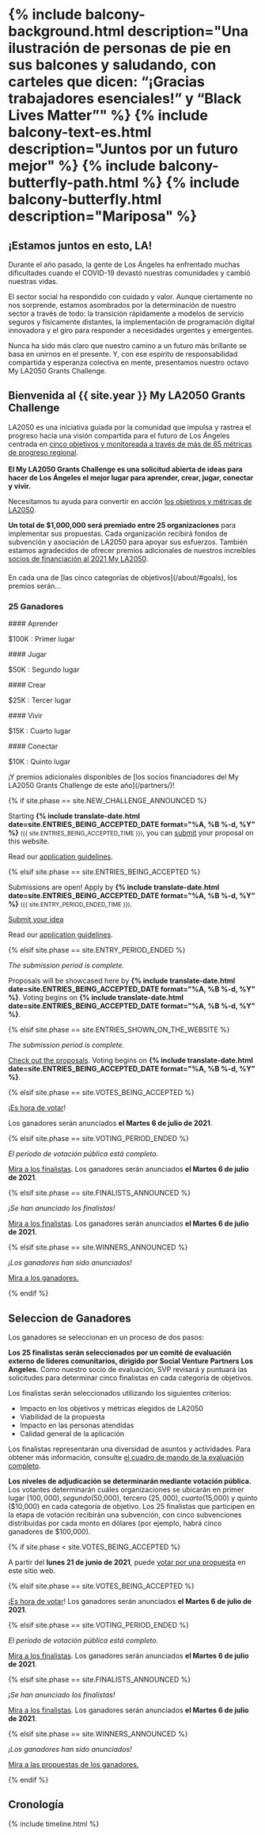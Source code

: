 <h1 class="home-intro">
  {% include balcony-background.html
    description="Una ilustración de personas de pie en sus balcones y saludando, con carteles que dicen: “¡Gracias trabajadores esenciales!” y “Black Lives Matter”"
  %}
  {% include balcony-text-es.html
    description="Juntos por un futuro mejor"
  %}
  {% include balcony-butterfly-path.html %}
  {% include balcony-butterfly.html
    description="Mariposa"
  %}
  <div class="home-intro__action"></div>
  <script>
  (function() {
    const button = document.querySelector(".promotion .action");
    const container = document.querySelector(".home-intro__action");
    if (button && container) {
      container.appendChild(button.cloneNode(true));
    }
  })();
  </script>
</h1>


<h2>
 ¡Estamos juntos <span style="white-space: nowrap">en esto, LA!</span>
</h2>

Durante el año pasado, la gente de Los Ángeles ha enfrentado muchas dificultades cuando el COVID-19 devastó nuestras comunidades y cambió nuestras vidas.

El sector social ha respondido con cuidado y valor. Aunque ciertamente no nos sorprende, estamos asombrados por la determinación de nuestro sector a través de todo: la transición rápidamente a modelos de servicio seguros y físicamente distantes, la implementación de programación digital innovadora y el giro para responder a necesidades urgentes y emergentes.

Nunca ha sido más claro que nuestro camino a un futuro más brillante se basa en unirnos en el presente. Y, con ese espíritu de responsabilidad compartida y esperanza colectiva en mente, presentamos nuestro octavo My LA2050 Grants Challenge.


<h2>
  Bienvenida al
  <span class="avoid-break">{{ site.year }} My LA2050</span>
  <span class="avoid-break">Grants Challenge</span>
</h2>

LA2050 es una iniciativa guiada por la comunidad que impulsa y rastrea el progreso hacia una visión compartida para el futuro de Los Ángeles centrada en [cinco objetivos y monitoreada a través de más de 65 métricas de progreso regional](/about/#goals). <br /><br /><strong>El My LA2050 Grants Challenge es una solicitud abierta de ideas para hacer de Los Ángeles el mejor lugar para aprender, crear, jugar, conectar y vivir.</strong>

Necesitamos tu ayuda para convertir en acción [los objetivos y métricas de LA2050](/about/#goals).

<strong>Un total de $1,000,000 será premiado entre 25 organizaciones</strong> para implementar sus propuestas. Cada organización recibirá fondos de subvención y asociación de LA2050 para apoyar sus esfuerzos. También estamos agradecidos de ofrecer premios adicionales de nuestros increíbles [socios de financiación al 2021 My LA2050](/partners/).

<p markdown="1" style="margin-top: 1.5em; margin-bottom: 0;">En cada una de [las cinco categorías de objetivos](/about/#goals), los premios serán...</p>
<section class="awards" markdown="1">

### 25 Ganadores

<section class="blueberry" markdown="1">
#### Aprender

$100K
: Primer lugar

</section>

<section class="strawberry" markdown="1">
#### Jugar

$50K
: Segundo lugar

</section>

<section class="banana" markdown="1">
#### Crear

$25K
: Tercer lugar

</section>

<section class="lime" markdown="1">
#### Vivir

$15K
: Cuarto lugar

</section>

<section class="tangerine" markdown="1">
#### Conectar

$10K
: Quinto lugar
</section>

</section>
¡Y premios adicionales disponibles de [los socios financiadores del My LA2050 Grants Challenge de este año](/partners/)!

{% if site.phase == site.NEW_CHALLENGE_ANNOUNCED %}

Starting <strong>{% include translate-date.html date=site.ENTRIES_BEING_ACCEPTED_DATE format="%A, %B %-d, %Y" %}</strong> <small>({{ site.ENTRIES_BEING_ACCEPTED_TIME }})</small>, you can <a href="/submit/#guidelines">submit</a> your proposal on this website.

Read our <a href="/submit/#guidelines">application guidelines</a>.

{% elsif site.phase == site.ENTRIES_BEING_ACCEPTED %}

Submissions are open! Apply by <strong>{% include translate-date.html date=site.ENTRIES_BEING_ACCEPTED_DATE format="%A, %B %-d, %Y" %}</strong> <small>({{ site.ENTRY_PERIOD_ENDED_TIME }})</small>.

<p class="action">
  <a href="{{ site.submission_url }}">Submit your idea</a>
</p>

Read our <a href="/submit/#guidelines">application guidelines</a>.

{% elsif site.phase == site.ENTRY_PERIOD_ENDED %}
<p>
  <em>The submission period is complete.</em>
</p>
<p>
  Proposals will be showcased here by <strong>{% include translate-date.html date=site.ENTRIES_BEING_ACCEPTED_DATE format="%A, %B %-d, %Y" %}</strong>. 
  Voting begins on
  <span class="avoid-break">
    <strong>{% include translate-date.html date=site.ENTRIES_BEING_ACCEPTED_DATE format="%A, %B %-d, %Y" %}</strong>.
  </span>
</p>

{% elsif site.phase == site.ENTRIES_SHOWN_ON_THE_WEBSITE %}
<p>
  <em>The submission period is complete.</em>
</p>
<p>
  <a href="/entries/">Check out the proposals</a>.
  Voting begins on
  <span class="avoid-break">
    <strong>{% include translate-date.html date=site.ENTRIES_BEING_ACCEPTED_DATE format="%A, %B %-d, %Y" %}</strong>.
  </span>
</p>

{% elsif site.phase == site.VOTES_BEING_ACCEPTED %}
<p>
  ¡<a href="/vote/">Es hora de votar</a>!
  
  Los ganadores serán anunciados 
  <span class="avoid-break">
    <strong>el Martes 6 de julio de 2021</strong>.
  </span>
</p>

{% elsif site.phase == site.VOTING_PERIOD_ENDED %}
<p>
  <em>El período de votación pública está completo.</em>
</p>
<p>
  <a href="/finalists/">Mira a los finalistas</a>.
  Los ganadores serán anunciados 
  <span class="avoid-break">
    <strong>el Martes 6 de julio de 2021</strong>.
  </span>
</p>

{% elsif site.phase == site.FINALISTS_ANNOUNCED %}
<p><em>¡Se han anunciado los finalistas!</em></p>
<p>
  <a href="/finalists/">Mira a los finalistas</a>.
 Los ganadores serán anunciados 
  <span class="avoid-break">
    <strong>el Martes 6 de julio de 2021</strong>.
  </span>
</p>

{% elsif site.phase == site.WINNERS_ANNOUNCED %}
<p><em>¡Los ganadores han sido anunciados!</em></p>
<p><a href="/winners/">Mira a los ganadores.</a></p>

{% endif %}

## Seleccion de Ganadores

Los ganadores se seleccionan en un proceso de dos pasos:

**Los 25 finalistas serán seleccionados por un comité de evaluación externo de líderes comunitarios, dirigido por Social Venture Partners Los Angeles.** Como nuestro socio de evaluación, SVP revisará y puntuará las solicitudes para determinar cinco finalistas en cada categoría de objetivos.

Los finalistas serán seleccionados utilizando los siguientes criterios:

* Impacto en los objetivos y métricas elegidos de LA2050
* Viabilidad de la propuesta
* Impacto en las personas atendidas
* Calidad general de la aplicación

Los finalistas representarán una diversidad de asuntos y actividades. Para obtener más información, consulte [el cuadro de mando de la evaluación completo](https://drive.google.com/file/d/1KvHgPWGyfiR9eolVdlEckDGpwUszq7_3/view?usp=sharing).

**Los niveles de adjudicación se determinarán mediante votación pública.** Los votantes determinarán cuáles organizaciones se ubicarán en primer lugar ($100,000), segundo ($50,000), tercero ($25,000), cuarto ($15,000) y quinto ($10,000) en cada categoría de objetivo. Los 25 finalistas que participen en la etapa de votación recibirán una subvención, con cinco subvenciones distribuidas por cada monto en dólares (por ejemplo, habrá cinco ganadores de $100,000).

{% if site.phase < site.VOTES_BEING_ACCEPTED %}

A partir del <strong>lunes 21 de junio de 2021</strong>, puede [votar por una propuesta](/vote/) en este sitio web. 

{% elsif site.phase == site.VOTES_BEING_ACCEPTED %}

<p>
  ¡<a href="/vote/">Es hora de votar</a>!
 Los ganadores serán anunciados 
  <span class="avoid-break">
    <strong>el Martes 6 de julio de 2021</strong>.
  </span>
</p>

{% elsif site.phase == site.VOTING_PERIOD_ENDED %}

<p>
  <em>El período de votación pública está completo.</em>
</p>
<p>
  <a href="/entries/">Mira a los finalistas</a>.
  Los ganadores serán anunciados 
  <span class="avoid-break">
    <strong>el Martes 6 de julio de 2021</strong>.
  </span>
</p>

{% elsif site.phase == site.FINALISTS_ANNOUNCED %}

<p><em>¡Se han anunciado los finalistas!</em></p>
<p>
  <a href="/finalists/">Mira a los finalistas</a>.
  Los ganadores serán anunciados 
  <span class="avoid-break">
    <strong>el Martes 6 de julio de 2021</strong>.
  </span>
</p>

{% elsif site.phase == site.WINNERS_ANNOUNCED %}

<p><em>¡Los ganadores han sido anunciados!</em></p>
<p><a href="/winners/">Mira a las propuestas de los ganadores.</a></p>

{% endif %}

<section class="standard-section timeline" id="dates" style="margin-top: 0 !important;"><div markdown="1">

<style>
  /* SHIM: Balance space above/below timeline */
  main > .timeline {
    margin-top: 2em !important;
    padding-bottom: 2em;
  }
  @media (min-width: 40em) {
    main > .timeline {
      margin-top: 1.5em !important;
      padding-bottom: 4em;
    }
  }
</style>

<h2>Cronología</h2>

{% include timeline.html %}


</div></section>
